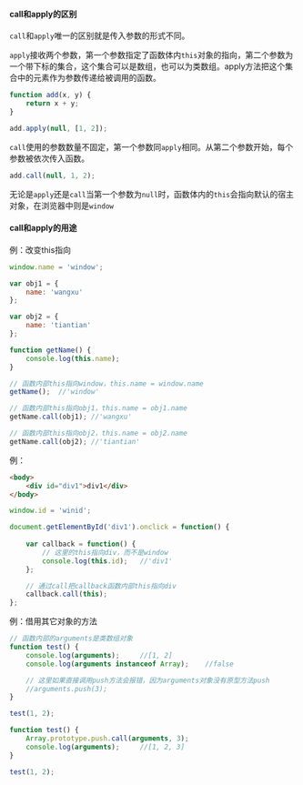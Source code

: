 #### call和apply的区别

`call`和`apply`唯一的区别就是传入参数的形式不同。

`apply`接收两个参数，第一个参数指定了函数体内`this`对象的指向，第二个参数为一个带下标的集合，这个集合可以是数组，也可以为类数组。apply方法把这个集合中的元素作为参数传递给被调用的函数。

```javascript
function add(x, y) {
    return x + y;
}

add.apply(null, [1, 2]);
```

`call`使用的参数数量不固定，第一个参数同`apply`相同。从第二个参数开始，每个参数被依次传入函数。

```javascript
add.call(null, 1, 2);
```

无论是`apply`还是`call`当第一个参数为`null`时，函数体内的`this`会指向默认的宿主对象，在浏览器中则是`window`

#### call和apply的用途

例：改变this指向

```javascript
window.name = 'window';

var obj1 = {
    name: 'wangxu'
};

var obj2 = {
    name: 'tiantian'
};

function getName() {
    console.log(this.name);
}

// 函数内部this指向window，this.name = window.name
getName();  //'window'

// 函数内部this指向obj1，this.name = obj1.name
getName.call(obj1); //'wangxu'

// 函数内部this指向obj2，this.name = obj2.name
getName.call(obj2); //'tiantian'
```

例：

```html
<body>
    <div id="div1">div1</div>
</body>
```

```javascript
window.id = 'winid';

document.getElementById('div1').onclick = function() {
    
    var callback = function() {
        // 这里的this指向div，而不是window
        console.log(this.id);   //'div1'
    };

    // 通过call把callback函数内部this指向div
    callback.call(this);
};
```

例：借用其它对象的方法

```javascript
// 函数内部的arguments是类数组对象
function test() {
    console.log(arguments);     //[1, 2]
    console.log(arguments instanceof Array);    //false

    // 这里如果直接调用push方法会报错，因为arguments对象没有原型方法push
    //arguments.push(3);
}

test(1, 2);
```

```javascript
function test() {
    Array.prototype.push.call(arguments, 3);
    console.log(arguments);     //[1, 2, 3]
}

test(1, 2);
```


